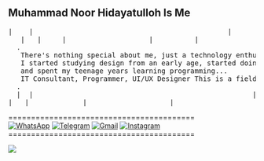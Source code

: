 
## Muhammad Noor Hidayatulloh Is Me
<pre>
|    |                                               |                    |                       |
   |   |     |                    |          |                     |               
  .                                                                                                 .
   There's nothing special about me, just a technology enthusiast and interested in business...
   I started studying design from an early age, started doing business when I was still a student, 
   and spent my teenage years learning programming...
   IT Consultant, Programmer, UI/UX Designer This is a field I like and am passionate about...
  .                                                                                                 .
  |  |                                                     |                  |                | |
|   |             |                    |                          |   |  |                          |
</pre>

========================================= <br>
[![WhatsApp](https://img.shields.io/badge/WhatsApp-25D366?style=for-the-badge&logo=whatsapp&logoColor=white)](https://wa.me/6281456140392)
[![Telegram](https://img.shields.io/badge/Telegram-26A5E4?style=for-the-badge&logo=telegram&logoColor=white)](https://www.t.me/darklocuts)
[![Gmail](https://img.shields.io/badge/Gmail-EA4335?style=for-the-badge&logo=gmail&logoColor=white)](mailto:muhammadnoorhidayatulloh@gmail.com.com?subject=github_message)
[![Instagram](https://img.shields.io/badge/Instagram-CA377D?style=for-the-badge&logo=instagram&logoColor=white)](https://www.instagram.com/nr_hda0?r=nametag)
<br>
========================================= <br>

![](https://komarev.com/ghpvc/?username=DarkLocuts&color=green&label=Views)
